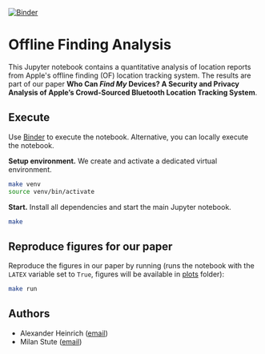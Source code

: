 [![Binder](https://mybinder.org/badge_logo.svg)](https://mybinder.org/v2/gh/seemoo-lab/offline-finding-evaluation/HEAD?filepath=analysis.ipynb)

# Offline Finding Analysis 

This Jupyter notebook contains a quantitative analysis of location reports from Apple's offline finding (OF) location tracking system.
The results are part of our paper **Who Can *Find My* Devices? A Security and Privacy Analysis of Apple’s Crowd-Sourced Bluetooth Location Tracking System**.

## Execute

Use [Binder](https://mybinder.org/v2/gh/seemoo-lab/offline-finding-evaluation/HEAD?filepath=analysis.ipynb) to execute the notebook.
Alternative, you can locally execute the notebook.

**Setup environment.** We create and activate a dedicated virtual environment.

```bash
make venv
source venv/bin/activate
```

**Start.** Install all dependencies and start the main Jupyter notebook.

```bash
make
```

## Reproduce figures for our paper

Reproduce the figures in our paper by running (runs the notebook with the `LATEX` variable set to `True`, figures will be available in [plots](plots) folder):

```bash
make run
```

## Authors

* Alexander Heinrich ([email](mailto:aheinrich@seemoo.tu-darmstadt.de))
* Milan Stute ([email](mailto:mstute@seemoo.tu-darmstadt.de))
